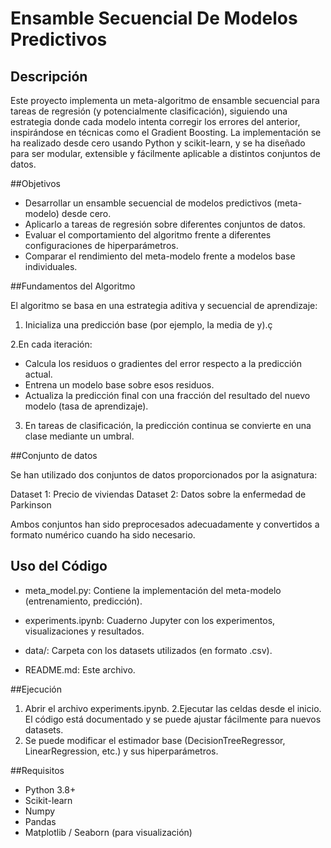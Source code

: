 # Ensamble Secuencial De Modelos Predictivos

## Descripción
Este proyecto implementa un meta-algoritmo de ensamble secuencial para tareas de regresión (y potencialmente clasificación), siguiendo una estrategia donde cada modelo intenta corregir los errores del anterior, 
inspirándose en técnicas como el Gradient Boosting. La implementación se ha realizado desde cero usando Python y scikit-learn, y se ha diseñado para ser modular, extensible y fácilmente aplicable a distintos conjuntos de datos.

##Objetivos

- Desarrollar un ensamble secuencial de modelos predictivos (meta-modelo) desde cero.
- Aplicarlo a tareas de regresión sobre diferentes conjuntos de datos.
- Evaluar el comportamiento del algoritmo frente a diferentes configuraciones de hiperparámetros.
- Comparar el rendimiento del meta-modelo frente a modelos base individuales.

##Fundamentos del Algoritmo

El algoritmo se basa en una estrategia aditiva y secuencial de aprendizaje:

1. Inicializa una predicción base (por ejemplo, la media de y).ç

2.En cada iteración:
- Calcula los residuos o gradientes del error respecto a la predicción actual.
- Entrena un modelo base sobre esos residuos.
- Actualiza la predicción final con una fracción del resultado del nuevo modelo (tasa de aprendizaje).

3. En tareas de clasificación, la predicción continua se convierte en una clase mediante un umbral.

##Conjunto de datos

Se han utilizado dos conjuntos de datos proporcionados por la asignatura:

  Dataset 1: Precio de viviendas
  Dataset 2: Datos sobre la enfermedad de Parkinson

Ambos conjuntos han sido preprocesados adecuadamente y convertidos a formato numérico cuando ha sido necesario.

## Uso del Código

- meta_model.py: Contiene la implementación del meta-modelo (entrenamiento, predicción).

- experiments.ipynb: Cuaderno Jupyter con los experimentos, visualizaciones y resultados.

- data/: Carpeta con los datasets utilizados (en formato .csv).

- README.md: Este archivo.

##Ejecución

1. Abrir el archivo experiments.ipynb.
2.Ejecutar las celdas desde el inicio. El código está documentado y se puede ajustar fácilmente para nuevos datasets.
3. Se puede modificar el estimador base (DecisionTreeRegressor, LinearRegression, etc.) y sus hiperparámetros.

##Requisitos

- Python 3.8+
- Scikit-learn
- Numpy
- Pandas
- Matplotlib / Seaborn (para visualización)
